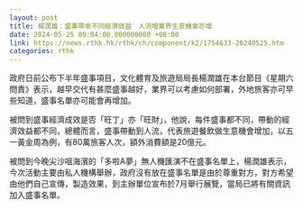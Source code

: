 ```yaml
---
layout: post
title: 楊潤雄：盛事帶來不同經濟效益　人流增業界生意機會亦增
date: 2024-05-25 09:04:00.000000000 +08:00
link: https://news.rthk.hk/rthk/ch/component/k2/1754633-20240525.htm
categories: rthk
---
```


政府日前公布下半年盛事項目，文化體育及旅遊局局長楊潤雄在本台節目《星期六問責》表示，越早交代有甚麼盛事越好，業界可以考慮如何部署，外地旅客亦可早些知道，盛事名單亦可能會再增加。

被問到盛事經濟成效是否「旺丁」亦「旺財」，他說，每件盛事都不同，帶動的經濟效益都不同，總體而言，盛事帶動到人流，代表旅遊餐飲做生意機會增加，以五一黃金周為例，有80萬旅客人次，額外消費額是20億元。

被問到今晚尖沙咀海濱的「多啦A夢」無人機匯演不在盛事名單上，楊潤雄表示，今次活動主要由私人機構舉辦，政府沒有放在盛事名單是由於尊重對方，對方希望由他們自己宣傳，製造效果，到主辦單位宣布於7月舉行展覽，當局已將有關資訊加入盛事名單。
